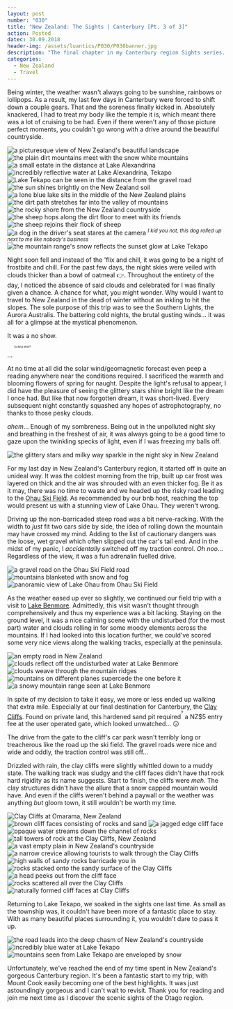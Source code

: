 ```yaml
---
layout: post
number: "030"
title: "New Zealand: The Sights | Canterbury [Pt. 3 of 3]"
action: Posted
datec: 30.09.2018
header-img: /assets/luantics/P030/P030banner.jpg
description: "The final chapter in my Canterbury region Sights series. I talk about how things start to dwindle by the end but I am still enjoying the lovely landscapes that New Zealand has to offer."
categories:
  - New Zealand
  - Travel
---
```


Being winter, the weather wasn't always going to be sunshine, rainbows or lollipops. As a result, my last few days in Canterbury were forced to shift down a couple gears. That and the soreness finally kicked in. Absolutely knackered, I had to treat my body like the temple it is, which meant there was a lot of cruising to be had. Even if there weren't any of those picture perfect moments, you couldn't go wrong with a drive around the beautiful countryside.

<div class="imageset">
	<img src="{{ baseurl }}/assets/luantics/P030/P030NZ01.jpg" alt="a picturesque view of New Zealand's beautiful landscape"/>
	<img src="{{ baseurl }}/assets/luantics/P030/P030NZ02.jpg" alt="the plain dirt mountains meet with the snow white mountains"/>
	<img src="{{ baseurl }}/assets/luantics/P030/P030NZ03.jpg" alt="a small estate in the distance at Lake Alexandrina"/>
	<img src="{{ baseurl }}/assets/luantics/P030/P030NZ04.jpg" alt="incredibly reflective water at Lake Alexandrina, Tekapo"/>
	<img src="{{ baseurl }}/assets/luantics/P030/P030NZ05.jpg" alt="Lake Tekapo can be seen in the distance from the gravel road"/>
	<img src="{{ baseurl }}/assets/luantics/P030/P030NZ06.jpg" alt="the sun shines brightly on the New Zealand soil"/>
	<img src="{{ baseurl }}/assets/luantics/P030/P030NZ07.jpg" alt="a lone blue lake sits in the middle of the New Zealand plains"/>
	<img src="{{ baseurl }}/assets/luantics/P030/P030NZ08.jpg" alt="the dirt path stretches far into the valley of mountains"/>
	<img src="{{ baseurl }}/assets/luantics/P030/P030NZ09.jpg" alt="the rocky shore from the New Zealand countryside"/>
	<img src="{{ baseurl }}/assets/luantics/P030/P030NZ10.jpg" alt="the sheep hops along the dirt floor to meet with its friends"/>
	<img src="{{ baseurl }}/assets/luantics/P030/P030NZ11.jpg" alt="the sheep rejoins their flock of sheep"/>
	<img src="{{ baseurl }}/assets/luantics/P030/P030NZ12.jpg" alt="a dog in the driver's seat stares at the camera"/>
	<em><sup>I kid you not, this dog rolled up next to me like nobody's business</sup></em>
	<img src="{{ baseurl }}/assets/luantics/P030/P030NZ13.jpg" alt="the mountain range's snow reflects the sunset glow at Lake Tekapo"/>
</div>

Night soon fell and instead of the 'flix and chill, it was going to be a night of frostbite and chill. For the past few days, the night skies were veiled with clouds thicker than a bowl of oatmeal :point_right:. Throughout the entirety of the day, I noticed the absence of said clouds and celebrated for I was finally given a chance. A chance for what, you might wonder. Why would I want to travel to New Zealand in the dead of winter without an inkling to hit the slopes. The sole purpose of this trip was to see the Southern Lights, the Aurora Australis. The battering cold nights, the brutal gusting winds... it was all for a glimpse at the mystical phenomenon.

It was a no show. 

... <sup><sup><sup><sup><sup>fucking what?!</sup></sup></sup></sup></sup>

At no time at all did the solar wind/geomagnetic forecast even peep a reading anywhere near the conditions required. I sacrificed the warmth and blooming flowers of spring for naught. Despite the light's refusal to appear, I did have the pleasure of seeing the glittery stars shine bright like the dream I once had. But like that now forgotten dream, it was short-lived. Every subsequent night constantly squashed any hopes of astrophotography, no thanks to those pesky clouds. 

_ahem_... Enough of my sombreness. Being out in the unpolluted night sky and breathing in the freshest of air, it was always going to be a good time to gaze upon the twinkling specks of light, even if I was freezing my balls off.

<div class="imageset">
	<img src="{{ baseurl }}/assets/luantics/P030/P030NZ14.jpg" alt="the glittery stars and milky way sparkle in the night sky in New Zealand"/>
</div>

For my last day in New Zealand's Canterbury region, it started off in quite an unideal way. It was the coldest morning from the trip, built up car frost was layered on thick and the air was shrouded with an even thicker fog. Be it as it may, there was no time to waste and we headed up the risky road leading to the <a href="https://www.google.com/maps/place/Ohau+Ski+Field/@-44.2301458,169.7779909,14.22z/data=!4m5!3m4!1s0x6d2aea8b839f8d75:0x5efcba70f8db61c9!8m2!3d-44.2262934!4d169.779756">Ohau Ski Field</a>. As recommended by our bnb host, reaching the top would present us with a stunning view of Lake Ohau. They weren't wrong.

Driving up the non-barricaded steep road was a bit nerve-racking. With the width to _just_ fit two cars side by side, the idea of rolling down the mountain may have crossed my mind. Adding to the list of cautionary dangers was the loose, wet gravel which often slipped out the car's tail end. And in the midst of my panic, I _accidentally_ switched off my traction control. _Oh noo_... Regardless of the view, it was a fun adrenalin fuelled drive. 

<div class="imageset">
	<img src="{{ baseurl }}/assets/luantics/P030/P030NZ16.jpg" alt="a gravel road on the Ohau Ski Field road"/>
	<img src="{{ baseurl }}/assets/luantics/P030/P030NZ17.jpg" alt="mountains blanketed with snow and fog"/>
	<img src="{{ baseurl }}/assets/luantics/P030/P030NZ19.jpg" alt="panoramic view of Lake Ohau from Ohau Ski Field"/>
</div>

As the weather eased up ever so slightly, we continued our field trip with a visit to <a href="https://www.google.com/maps/place/Lake+Benmore/@-44.5006637,169.9433446,10.33z/data=!4m5!3m4!1s0x6d2b28efd829fef9:0x2a00ef86ab64df50!8m2!3d-44.4219279!4d170.2209773">Lake Benmore</a>. Admittedly, this visit wasn't thought through comprehensively and thus my experience was a bit lacking. Staying on the ground level, it was a nice calming scene with the undisturbed (for the most part) water and clouds rolling in for some moody elements across the mountains. If I had looked into this location further, we could've scored some very nice views along the walking tracks, especially at the peninsula. 

<div class="imageset">
	<img src="{{ baseurl }}/assets/luantics/P030/P030NZ20.jpg" alt="an empty road in New Zealand"/>
	<img src="{{ baseurl }}/assets/luantics/P030/P030NZ21.jpg" alt="clouds reflect off the undisturbed water at Lake Benmore"/>
	<img src="{{ baseurl }}/assets/luantics/P030/P030NZ22.jpg" alt="clouds weave through the mountain ridges"/>
	<img src="{{ baseurl }}/assets/luantics/P030/P030NZ23.jpg" alt="mountains on different planes supercede the one before it"/>
	<img src="{{ baseurl }}/assets/luantics/P030/P030NZ24.jpg" alt="a snowy mountain range seen at Lake Benmore"/>
</div>

In spite of my decision to take it easy, we more or less ended up walking that extra mile. Especially at our final destination for Canterbury, the <a href="https://www.google.com/maps/place/Clay+Cliffs/@-44.4887114,169.8699041,17z/data=!3m1!4b1!4m5!3m4!1s0x6d2ad10f27b7f025:0x90ccb8fb43211c0!8m2!3d-44.4887152!4d169.8720928">Clay Cliffs</a>. Found on private land, this hardened sand pit required<sup><sup>?</sup></sup> a NZ$5 entry fee at the user operated gate, which looked unwatched... :confused:

The drive from the gate to the cliff's car park wasn't terribly long or treacherous like the road up the ski field. The gravel roads were nice and wide and oddly, the traction control was still off... 

Drizzled with rain, the clay cliffs were slightly whittled down to a muddy state. The walking track was sludgy and the cliff faces didn't have that rock hard rigidity as its name suggests. Start to finish, the cliffs were _meh_. The clay structures didn't have the allure that a snow capped mountain would have. And even if the cliffs weren't behind a paywall or the weather was anything _but_ gloom town, it still wouldn't be worth my time.

<div class="imageset">
	<img src="{{ baseurl }}/assets/luantics/P030/P030NZ25.jpg" alt="Clay Cliffs at Omarama, New Zealand"/>
	<div class="row">
		<img src="{{ baseurl }}/assets/luantics/P030/P030NZ26.jpg" alt="brown cliff faces consisting of rocks and sand" class="half"/>
		<img src="{{ baseurl }}/assets/luantics/P030/P030NZ28.jpg" alt="a jagged edge cliff face" class="half"/>
	</div>
	<img src="{{ baseurl }}/assets/luantics/P030/P030NZ27.jpg" alt="opaque water streams down the channel of rocks"/>
	<img src="{{ baseurl }}/assets/luantics/P030/P030NZ29.jpg" alt="tall towers of rock at the Clay Cliffs, New Zealand"/>
	<img src="{{ baseurl }}/assets/luantics/P030/P030NZ30.jpg" alt="a vast empty plain in New Zealand's countryside"/>
	<img src="{{ baseurl }}/assets/luantics/P030/P030NZ31.jpg" alt="a narrow crevice allowing tourists to walk through the Clay Cliffs"/>
	<img src="{{ baseurl }}/assets/luantics/P030/P030NZ32.jpg" alt="high walls of sandy rocks barricade you in"/>
	<img src="{{ baseurl }}/assets/luantics/P030/P030NZ33.jpg" alt="rocks stacked onto the sandy surface of the Clay Cliffs"/>
	<img src="{{ baseurl }}/assets/luantics/P030/P030NZ34.jpg" alt="a head peeks out from the cliff face"/>
	<img src="{{ baseurl }}/assets/luantics/P030/P030NZ35.jpg" alt="rocks scattered all over the Clay Cliffs"/>
	<img src="{{ baseurl }}/assets/luantics/P030/P030NZ36.jpg" alt="naturally formed cliff faces at Clay Cliffs"/>
</div>

Returning to Lake Tekapo, we soaked in the sights one last time. As small as the township was, it couldn't have been more of a fantastic place to stay. With as many beautiful places surrounding it, you wouldn't dare to pass it up.

<div class="imageset">
	<img src="{{ baseurl }}/assets/luantics/P030/P030NZ37.jpg" alt="the road leads into the deep chasm of New Zealand's countryside"/>
	<img src="{{ baseurl }}/assets/luantics/P030/P030NZ38.jpg" alt="incredibly blue water at Lake Tekapo"/>
	<img src="{{ baseurl }}/assets/luantics/P030/P030NZ39.jpg" alt="mountains seen from Lake Tekapo are enveloped by snow"/>
</div>

Unfortunately, we've reached the end of my time spent in New Zealand's gorgeous Canterbury region. It's been a fantastic start to my trip, with Mount Cook easily becoming one of the best highlights. It was just astoundingly gorgeous and I can't wait to revisit. Thank you for reading and join me next time as I discover the scenic sights of the Otago region. 